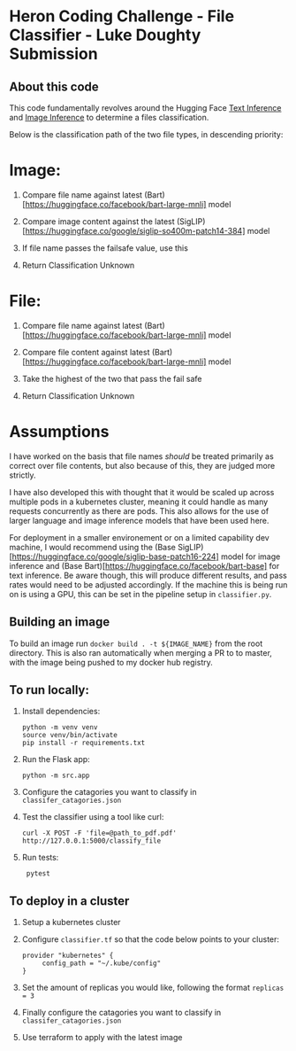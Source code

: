 # Heron Coding Challenge - File Classifier - Luke Doughty Submission

## About this code

This code fundamentally revolves around the Hugging Face [Text Inference](https://huggingface.co/docs/transformers/v4.46.2/en/main_classes/pipelines#transformers.TextClassificationPipeline) and [Image Inference](https://huggingface.co/docs/transformers/v4.46.2/en/main_classes/pipelines#transformers.ZeroShotImageClassificationPipeline) to determine a files classification.

Below is the classification path of the two file types, in descending priority:

# Image:

1. Compare file name against latest (Bart)[https://huggingface.co/facebook/bart-large-mnli] model

2. Compare image content against the latest (SigLIP)[https://huggingface.co/google/siglip-so400m-patch14-384] model

3. If file name passes the failsafe value, use this

4. Return Classification Unknown

# File:

1. Compare file name against latest (Bart)[https://huggingface.co/facebook/bart-large-mnli] model

2. Compare file content against latest (Bart)[https://huggingface.co/facebook/bart-large-mnli] model

3. Take the highest of the two that pass the fail safe

4. Return Classification Unknown

# Assumptions

I have worked on the basis that file names _should_ be treated primarily as correct over file contents, but also because of this, they are judged more strictly.

I have also developed this with thought that it would be scaled up across multiple pods in a kubernetes cluster, meaning it could handle as many requests concurrently as there are pods. This also allows for the use of larger language and image inference models that have been used here.

For deployment in a smaller environement or on a limited capability dev machine, I would recommend using the (Base SigLIP)[https://huggingface.co/google/siglip-base-patch16-224] model for image inference and (Base Bart)[https://huggingface.co/facebook/bart-base] for text inference. Be aware though, this will produce different results, and pass rates would need to be adjusted accordingly. If the machine this is being run on is using a GPU, this can be set in the pipeline setup in `classifier.py`.

## Building an image

To build an image run `docker build . -t ${IMAGE_NAME}` from the root directory. This is also ran automatically when merging a PR to to master, with the image being pushed to my docker hub registry.

## To run locally:

1. Install dependencies:

   ```shell
   python -m venv venv
   source venv/bin/activate
   pip install -r requirements.txt
   ```

2. Run the Flask app:

   ```shell
   python -m src.app
   ```

3. Configure the catagories you want to classify in `classifer_catagories.json`

4. Test the classifier using a tool like curl:

   ```shell
   curl -X POST -F 'file=@path_to_pdf.pdf' http://127.0.0.1:5000/classify_file
   ```

5. Run tests:
   ```shell
    pytest
   ```

## To deploy in a cluster

1. Setup a kubernetes cluster

2. Configure `classifier.tf` so that the code below points to your cluster:

   ```
   provider "kubernetes" {
        config_path = "~/.kube/config"
   }
   ```

3. Set the amount of replicas you would like, following the format `replicas = 3`

4. Finally configure the catagories you want to classify in `classifer_catagories.json`

5. Use terraform to apply with the latest image
